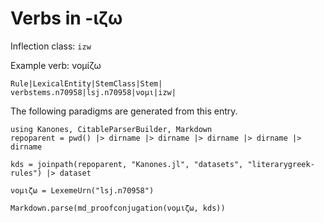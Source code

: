 # Verbs in -ιζω 


Inflection class: `izw`

Example verb:  νομίζω


```
Rule|LexicalEntity|StemClass|Stem|
verbstems.n70958|lsj.n70958|νομι|izw|
```

The following paradigms are generated from this entry.


```@eval
using Kanones, CitableParserBuilder, Markdown
repoparent = pwd() |> dirname |> dirname |> dirname |> dirname |> dirname

kds = joinpath(repoparent, "Kanones.jl", "datasets", "literarygreek-rules") |> dataset

νομιζω = LexemeUrn("lsj.n70958")

Markdown.parse(md_proofconjugation(νομιζω, kds))
```
